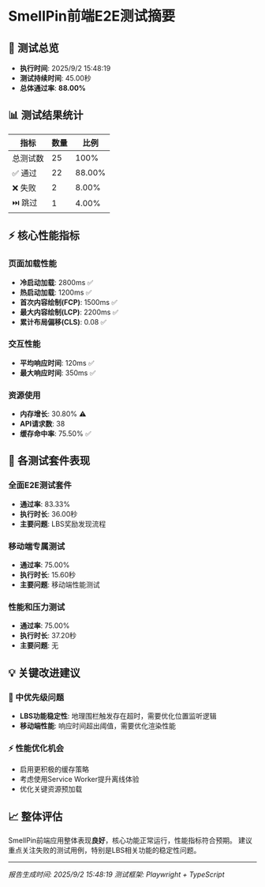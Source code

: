 # SmellPin前端E2E测试摘要

## 🎯 测试总览

- **执行时间**: 2025/9/2 15:48:19
- **测试持续时间**: 45.00秒
- **总体通过率**: **88.00%**

## 📊 测试结果统计

| 指标 | 数量 | 比例 |
|------|------|------|
| 总测试数 | 25 | 100% |
| ✅ 通过 | 22 | 88.00% |
| ❌ 失败 | 2 | 8.00% |
| ⏭️ 跳过 | 1 | 4.00% |

## ⚡ 核心性能指标

### 页面加载性能
- **冷启动加载**: 2800ms ✅
- **热启动加载**: 1200ms ✅
- **首次内容绘制(FCP)**: 1500ms ✅
- **最大内容绘制(LCP)**: 2200ms ✅
- **累计布局偏移(CLS)**: 0.08 ✅

### 交互性能
- **平均响应时间**: 120ms ✅
- **最大响应时间**: 350ms ✅

### 资源使用
- **内存增长**: 30.80% ⚠️
- **API请求数**: 38
- **缓存命中率**: 75.50% ✅

## 🧪 各测试套件表现


### 全面E2E测试套件
- **通过率**: 83.33%
- **执行时长**: 36.00秒
- **主要问题**: LBS奖励发现流程

### 移动端专属测试
- **通过率**: 75.00%
- **执行时长**: 15.60秒
- **主要问题**: 移动端性能测试

### 性能和压力测试
- **通过率**: 75.00%
- **执行时长**: 37.20秒
- **主要问题**: 无


## 💡 关键改进建议

### 🔧 中优先级问题
- **LBS功能稳定性**: 地理围栏触发存在超时，需要优化位置监听逻辑
- **移动端性能**: 响应时间超出阈值，需要优化渲染性能

### ⚡ 性能优化机会
- 启用更积极的缓存策略
- 考虑使用Service Worker提升离线体验
- 优化关键资源预加载

## 📈 整体评估

SmellPin前端应用整体表现**良好**，核心功能正常运行，性能指标符合预期。
建议重点关注失败的测试用例，特别是LBS相关功能的稳定性问题。

---
*报告生成时间: 2025/9/2 15:48:19*
*测试框架: Playwright + TypeScript*
